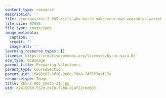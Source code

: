 ```yaml
---
content_type: resource
description: ''
file: /courses/res-2-005-girls-who-build-make-your-own-wearables-workshop-spring-2015/d2415059552dce1bf2b801af22cbc083_RES-2-005_photo-31.jpg
file_size: 97056
file_type: image/jpeg
image_metadata:
  caption: ''
  credit: ''
  image-alt: ''
learning_resource_types: []
license: https://creativecommons.org/licenses/by-nc-sa/4.0/
ocw_type: OCWImage
parent_title: Preparing Volunteers
parent_type: CourseSection
parent_uid: 1f493c87-0fc8-2e0e-70a8-7df3f3a9f17a
resourcetype: Image
title: RES-2-005_photo-31.jpg
uid: d2415059-552d-ce1b-f2b8-01af22cbc083
---
```


